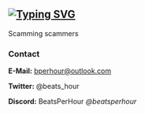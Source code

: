 [![Typing SVG](https://readme-typing-svg.demolab.com?font=Fira+Code&duration=3000&pause=1000&color=AE0000&width=435&lines=Hello+World!;I'm+BeatsPerHour;or+just+Beats+if+you+want)](https://git.io/typing-svg)
---
Scamming scammers

### Contact
__E-Mail:__ bperhour@outlook.com

__Twitter:__ @beats_hour

__Discord:__ BeatsPerHour *@beatsperhour*

